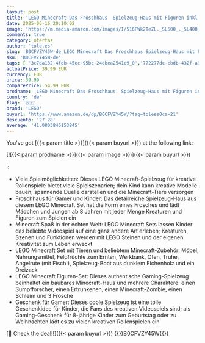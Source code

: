 ```yaml
---
layout: post
title: 'LEGO Minecraft Das Froschhaus  Spielzeug-Haus mit Figuren inkl. Zombie  Schleim und Ertrunkener  Plus Zubehör wie Spielzeug-Boot und Werkbank  Geschenk für Jungs und Mädchen ab 8 Jahren 21256'
date: 2025-06-16 20:10:02
image: 'https://m.media-amazon.com/images/I/516PWk2TeZL._SL500_._SL400_.jpg'
comments: true
category: ofertas
author: 'tole.es'
slug: 'B0CFVZY45W-de LEGO Minecraft Das Froschhaus Spielzeug-Haus mit Figuren...'
sku: 'B0CFVZY45W-de'
tags: [ '3c7da132-4fdb-45ec-95bc-24ebea2541e9_0','772277dc-cbdb-432f-a915-25a321e9ed8c_0','772277dc-cbdb-432f-a915-25a321e9ed8c_6201','772277dc-cbdb-432f-a915-25a321e9ed8c_7401','Arborist Merchandising Root','BFCM_LEGO','Bauspielzeug & Konstruktionsspielzeug','Bauspielzeugsets','Custom Stores','LEGO','Self Service','Special Features Stores','Spielzeug','lego','🇩🇪', ]
actualPrice: 39.99 EUR
currency: EUR
price: 39.99
comparePrice: 54.99 EUR
prodname: 'LEGO Minecraft Das Froschhaus  Spielzeug-Haus mit Figuren inkl. Zombie  Schleim und Ertrunkener  Plus Zubehör wie Spielzeug-Boot und Werkbank  Geschenk für Jungs und Mädchen ab 8 Jahren 21256'
country: 'de'
flag: '🇩🇪'
brand: 'LEGO'
buyurl: 'https://www.amazon.de/dp/B0CFVZY45W/?tag=tolees0ca-21'
descuento: '27.28'
average: '41.0803846153845'
---
```


You've got [{{< param title >}}]({{< param buyurl >}}) at the following link:

[![{{< param prodname >}}]({{< param image >}})]({{< param buyurl >}})

ℹ️:

- Viele Spielmöglichkeiten: Dieses LEGO Minecraft-Spielzeug für kreative Rollenspiele bietet viele Spielszenarien; dein Kind kann kreative Modelle bauen, spannende Duelle darstellen und die Minecraft-Tiere versorgen
- Froschhaus für Gamer und Kinder: Das detailreiche Spielzeug-Haus aus diesem LEGO Minecraft Set hat die Form eines Frosches und lädt Mädchen und Jungen ab 8 Jahren mit jeder Menge Kreaturen und Figuren zum Spielen ein
- Minecraft Spaß in der echten Welt: LEGO Minecraft Sets lassen Kinder das beliebte Videospiel auf eine ganz andere Art erleben; Kreaturen, Szenen und Funktionen werden mit LEGO Steinen und der eigenen Kreativität zum Leben erweckt
- LEGO Minecraft Set mit Tieren und beliebtem Minecraft-Zubehör: Möbel, Nahrungsmittel, Feldfrüchte zum Ernten, Werkbank, Ofen, Truhe, Angelrute (mit Fisch!), Spielzeug-Boot aus dunklem Eichenholz und ein Dreizack
- LEGO Minecraft Figuren-Set: Dieses authentische Gaming-Spielzeug beinhaltet ein baubares Minecraft-Haus und mehrere Charaktere: einen Sumpfforscher, einen Ertrunkenen, einen Minecraft-Zombie, einen Schleim und 3 Frösche
- Geschenk für Gamer: Dieses coole Spielzeug ist eine tolle Geschenkidee für Kinder, die Fans des kreativen Videospiels sind; als Gaming-Geschenk für 8-jährige Kinder zum Geburtstag oder zu Weihnachten lädt es zu vielen kreativen Rollenspielen ein

[🛒 Check the deal!!]({{< param buyurl >}})
{{<world>}}B0CFVZY45W{{</world>}}
